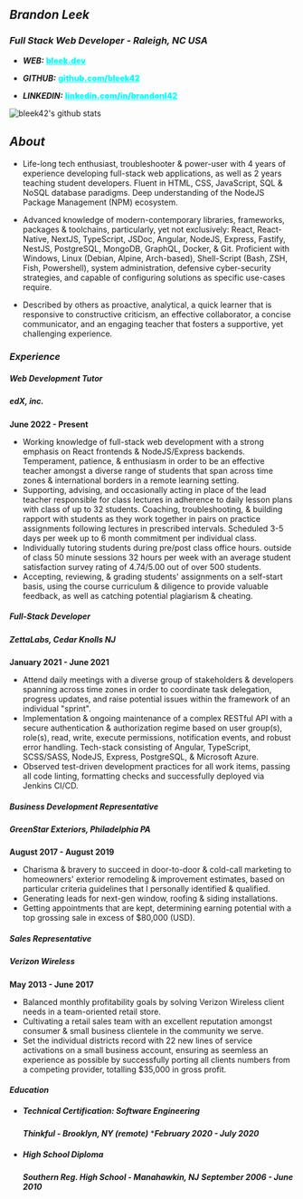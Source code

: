 ## _**Brandon Leek**_
### *Full Stack Web Developer - Raleigh, NC USA*
- _**WEB:**_ <a href="https://bleek.dev" target="_blank" style="color:cyan;font-weight:900">bleek.dev</a>

- _**GITHUB:**_ <a href="https://github.com/bleek42>" target="_blank" style="color:cyan;font-weight:900">github.com/bleek42</a>

- _**LINKEDIN:**_ <a href="https://linkedin.com/in/brandonl42" target="_blank" style="color:cyan;font-weight:900">linkedin.com/in/brandonl42</a>

![bleek42's github stats](https://github-readme-stats.vercel.app/api?username=bleek42&show_icons=true&theme=react)

## *About*
- Life-long tech enthusiast, troubleshooter & power-user with 4 years of experience developing full-stack web applications, as well as 2 years teaching student developers. Fluent in HTML, CSS, JavaScript, SQL & NoSQL database paradigms. Deep understanding of the NodeJS Package Management (NPM) ecosystem.
 
- Advanced knowledge of modern-contemporary libraries, frameworks, packages & toolchains, particularly, yet not exclusively: React, React-Native, NextJS, TypeScript, JSDoc, Angular, NodeJS, Express, Fastify, NestJS, PostgreSQL, MongoDB, GraphQL, Docker, & Git. Proficient with Windows, Linux (Debian, Alpine, Arch-based), Shell-Script (Bash, ZSH, Fish, Powershell), system administration, defensive cyber-security strategies, and capable of configuring solutions as specific use-cases require.

- Described by others as proactive, analytical, a quick learner that is responsive to constructive criticism, an effective collaborator, a concise communicator, and an engaging teacher that fosters a supportive, yet challenging experience.

### *Experience*
##### Web Development Tutor
##### _**edX, inc.**_ 
**June 2022 - Present**
* Working knowledge of full-stack web development with a strong emphasis on React frontends & NodeJS/Express backends. Temperament, patience, & enthusiasm in order to be an effective teacher amongst a diverse range of students that span across time zones & international borders in a remote learning setting.
* Supporting, advising, and occasionally acting in place of the lead teacher responsible for class lectures in adherence to daily lesson plans with class of up to 32 students. Coaching, troubleshooting, & building rapport with students as they work together in pairs on practice assignments following lectures in prescribed intervals. Scheduled 3-5 days per week up to 6 month commitment per individual class.
* Individually tutoring students during pre/post class office hours. outside of class 50 minute sessions 32 hours per week with an average student satisfaction survey rating of 4.74/5.00 out of over 500 students.
* Accepting, reviewing, & grading students' assignments on a self-start basis, using the course curriculum & diligence to provide valuable feedback, as well as catching potential plagiarism & cheating.

##### Full-Stack Developer
##### ***ZettaLabs, Cedar Knolls NJ***
**January 2021 - June 2021**
* Attend daily meetings with a diverse group of stakeholders
  & developers spanning across time zones in order
  to coordinate task delegation, progress updates, and raise potential issues within the framework of an individual "sprint".
* Implementation & ongoing maintenance of a complex RESTful API with a secure authentication & authorization regime based on user group(s), role(s), read, write, execute permissions, notification events, and robust error handling. Tech-stack consisting of Angular, TypeScript, SCSS/SASS, NodeJS, Express, PostgreSQL, & Microsoft Azure.
* Observed test-driven development practices for all work items, passing all code linting, formatting checks and successfully deployed via Jenkins CI/CD.

##### Business Development Representative
##### ***GreenStar Exteriors, Philadelphia PA***
**August 2017 - August 2019**
* Charisma & bravery to succeed in door-to-door & cold-call marketing to homeowners' exterior remodeling & improvement estimates, based on particular criteria guidelines that I personally identified & qualified.
* Generating leads for next-gen window, roofing & siding installations.
* Getting appointments that are kept, determining earning potential with a top grossing sale in excess of $80,000 (USD).

##### Sales Representative
##### ***Verizon Wireless***
**May 2013 - June 2017**
* Balanced monthly profitability goals by solving Verizon Wireless client needs in a team-oriented retail store.
* Cultivating a retail sales team with an excellent reputation amongst consumer & small business clientele in the community we serve.
* Set the individual districts record with 22 new lines of service activations on a small business account, ensuring as seemless an experience as possible by successfully porting all clients numbers from a competing provider, totalling $35,000 in gross profit.

#### *Education*

- ##### Technical Certification: Software Engineering
	***Thinkful - Brooklyn, NY (remote)***
	****February 2020 - July 2020***
- ##### High School Diploma
	***Southern Reg. High School - Manahawkin, NJ***
	***September 2006 - June 2010***
